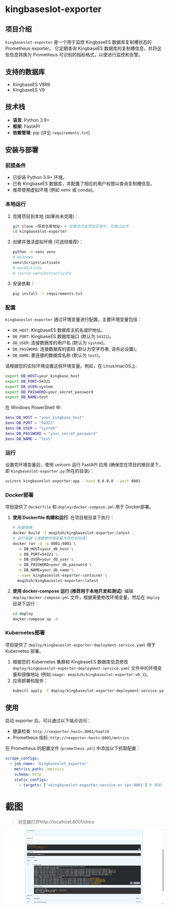 # kingbaseslot-exporter

## 项目介绍

`kingbaseslot-exporter` 是一个用于监控 KingbaseES 数据库复制槽状态的 Prometheus exporter。
它定期查询 KingbaseES 数据库的复制槽信息，并将这些信息转换为 Prometheus 可识别的指标格式，以便进行监控和告警。

## 支持的数据库
- KingbaseES V8R6
- KingbaseES V9

## 技术栈

- **语言**: Python 3.9+
- **框架**: FastAPI
- **依赖管理**: pip (详见 `requirements.txt`)

## 安装与部署

### 前提条件

- 已安装 Python 3.9+ 环境。
- 已有 KingbaseES 数据库，并配置了相应的用户权限以查询复制槽信息。
- 推荐使用虚拟环境 (例如 venv 或 conda)。

### 本地运行

1.  克隆项目到本地 (如果尚未克隆)：
    ```bash
    git clone <项目仓库地址> # 如果您已在项目目录中，可跳过此步
    cd kingbaseslot-exporter
    ```
2.  创建并激活虚拟环境 (可选但推荐)：
    ```bash
    python -m venv venv
    # Windows
    venv\Scripts\activate
    # macOS/Linux
    # source venv/bin/activate
    ```
3.  安装依赖：
    ```bash
    pip install -r requirements.txt
    ```

### 配置

`kingbaseslot-exporter` 通过环境变量进行配置。主要环境变量包括：

-   `DB_HOST`: KingbaseES 数据库主机名或IP地址。
-   `DB_PORT`: KingbaseES 数据库端口 (默认为 `54321`)。
-   `DB_USER`: 连接数据库的用户名 (默认为 `system`)。
-   `DB_PASSWORD`: 连接数据库的密码 (默认为空字符串, 请务必设置)。
-   `DB_NAME`: 要连接的数据库名称 (默认为 `test`)。

请根据您的实际环境设置这些环境变量。例如，在 Linux/macOS上:
```bash
export DB_HOST=your_kingbase_host
export DB_PORT=54321
export DB_USER=system
export DB_PASSWORD=your_secret_password
export DB_NAME=test
```
在 Windows PowerShell 中:
```powershell
$env:DB_HOST = "your_kingbase_host"
$env:DB_PORT = "54321"
$env:DB_USER = "system"
$env:DB_PASSWORD = "your_secret_password"
$env:DB_NAME = "test"
```

### 运行

设置完环境变量后，使用 uvicorn 运行 FastAPI 应用 (确保您在项目的根目录下，即 `kingbaseslot-exporter.py` 所在的目录)：

```bash
uvicorn kingbaseslot-exporter:app --host 0.0.0.0 --port 8001
```

### Docker部署

项目提供了 `Dockerfile` 和 `deploy/docker-compose.yml` 用于 Docker部署。

1.  **使用 Dockerfile 构建和运行**:
    在项目根目录下执行：
    ```bash
    # 构建镜像
    docker build -t moqihzh/kingbaseslot-exporter:latest .
    # 运行容器 (请替换环境变量为您的实际值)
    docker run -d -p 8001:8001 \
      -e DB_HOST=your_db_host \
      -e DB_PORT=54321 \
      -e DB_USER=your_db_user \
      -e DB_PASSWORD=your_db_password \
      -e DB_NAME=your_db_name \
      --name kingbaseslot-exporter-container \
      moqihzh/kingbaseslot-exporter:latest
    ```

2.  **使用 docker-compose 运行 (推荐用于本地开发和测试)**:
    编辑 `deploy/docker-compose.yml` 文件，根据需要修改环境变量，然后在 `deploy` 目录下运行：
    ```bash
    cd deploy
    docker-compose up -d
    ```

### Kubernetes部署

项目提供了 `deploy/kingbaseslot-exporter-deployment-service.yaml` 用于 Kubernetes 部署。

1.  根据您的 Kubernetes 集群和 KingbaseES 数据库信息修改 `deploy/kingbaseslot-exporter-deployment-service.yaml` 文件中的环境变量和镜像地址 (例如 `image: moqihzh/kingbaseslot-exporter:v0.1`)。
2.  应用部署和服务：
    ```bash
    kubectl apply -f deploy/kingbaseslot-exporter-deployment-service.yaml
    ```

## 使用

启动 exporter 后，可以通过以下端点访问：

-   健康检查: `http://<exporter-host>:8001/health`
-   Prometheus 指标: `http://<exporter-host>:8001/metrics`

在 Prometheus 的配置文件 (`prometheus.yml`) 中添加以下抓取配置：

```yaml
scrape_configs:
  - job_name: 'kingbaseslot_exporter'
    metrics_path: /metrics
    schema: http
    static_configs:
      - targets: ['<kingbaseslot-exporter-service-or-ip>:8001'] # 例如: 在Kubernetes中可能是 'kingbaseslot-exporter.monitoring.svc.cluster.local:8001' 或本地运行时的 'localhost:8001'
```
# 截图
> 浏览器打开http://localhost:8001/docs
> 
![截图](./screenshot/image.png)

